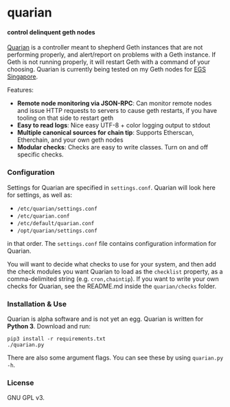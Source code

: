 # quarian
#### control delinquent geth nodes

[Quarian](http://masseffect.wikia.com/wiki/Quarian) is a controller meant to
shepherd Geth instances that are not performing properly, and alert/report on
problems with a Geth instance. If Geth is not running properly, it will
restart Geth with a command of your choosing. Quarian is currently being tested
on my Geth nodes for [EGS Singapore](//gasstation-legacy.etheria.io/).

Features:

* **Remote node monitoring via JSON-RPC**: Can monitor remote nodes and issue
  HTTP requests to servers to cause geth restarts, if you have tooling on that
  side to restart geth
* **Easy to read logs**: Nice easy UTF-8 + color logging output to stdout
* **Multiple canonical sources for chain tip**: Supports Etherscan, Etherchain, and your own geth nodes
* **Modular checks**: Checks are easy to write classes. Turn on and off specific checks.


### Configuration

Settings for Quarian are specified in `settings.conf`. Quarian will look here
for settings, as well as:

* `/etc/quarian/settings.conf`
* `/etc/quarian.conf`
* `/etc/default/quarian.conf`
* `/opt/quarian/settings.conf`

in that order. The `settings.conf` file contains configuration information
for Quarian.

You will want to decide what checks to use for your system, and then add the
check modules you want Quarian to load as the `checklist` property, as a
comma-delimited string (e.g. `cron,chaintip`). If you want to write your own
checks for Quarian, see the README.md inside the `quarian/checks` folder.


### Installation & Use

Quarian is alpha software and is not yet an egg. Quarian is written for **Python 3**. Download and run:

```
pip3 install -r requirements.txt
./quarian.py
```

There are also some argument flags. You can see these by using `quarian.py -h`.


### License

GNU GPL v3.